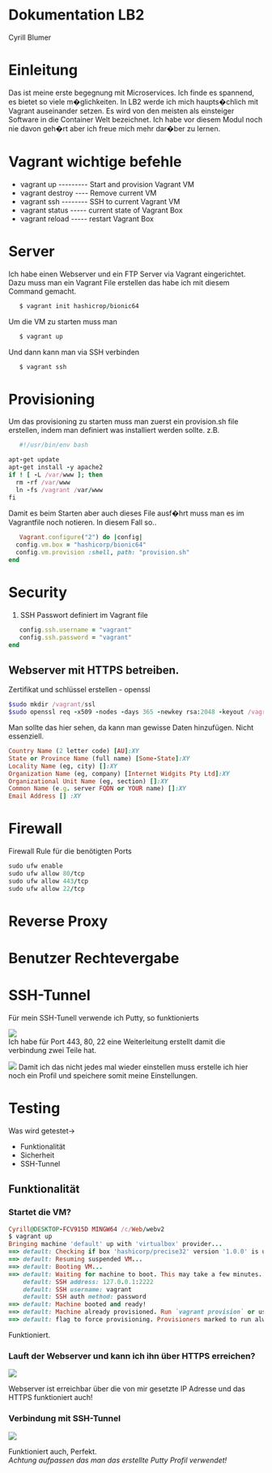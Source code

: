 # Dokumentation LB2
Cyrill Blumer
# Einleitung

Das ist meine erste begegnung mit Microservices. Ich finde es spannend, es bietet so viele m�glichkeiten. In LB2 werde ich mich haupts�chlich mit Vagrant auseinander setzen. Es wird von den meisten als einsteiger Software in die Container Welt bezeichnet. Ich habe vor diesem Modul noch nie davon geh�rt aber ich freue mich mehr dar�ber zu lernen.
# Vagrant wichtige befehle

* vagrant up --------- Start and provision Vagrant VM
* vagrant destroy ---- Remove current VM
* vagrant ssh -------- SSH to current Vagrant VM
* vagrant status ----- current state of Vagrant Box
* vagrant reload ----- restart Vagrant Box

# Server

Ich habe einen Webserver und ein FTP Server via Vagrant eingerichtet. Dazu muss man ein Vagrant File erstellen das habe ich mit diesem Command gemacht.

```Ruby
   $ vagrant init hashicrop/bionic64
```
Um die VM zu starten muss man
```Ruby
   $ vagrant up
```
Und dann kann man via SSH verbinden
```Ruby
   $ vagrant ssh
```
# Provisioning

Um das provisioning zu starten muss man zuerst ein provision.sh file erstellen, indem man definiert was installiert werden sollte. z.B.
```Ruby
   #!/usr/bin/env bash

apt-get update
apt-get install -y apache2
if ! [ -L /var/www ]; then
  rm -rf /var/www
  ln -fs /vagrant /var/www
fi
```
Damit es beim Starten aber auch dieses File ausf�hrt muss man es im Vagrantfile noch notieren. In diesem Fall so..
```Ruby
   Vagrant.configure("2") do |config|
  config.vm.box = "hashicorp/bionic64"
  config.vm.provision :shell, path: "provision.sh"
end
```
# Security
1. SSH Passwort definiert im Vagrant file
```Ruby
   config.ssh.username = "vagrant"
   config.ssh.password = "vagrant"
end
```
## Webserver mit HTTPS betreiben.
   
Zertifikat und schlüssel erstellen - openssl
```Ruby
$sudo mkdir /vagrant/ssl
$sudo openssl req -x509 -nodes -days 365 -newkey rsa:2048 -keyout /vagrant/ssl/nginx.key -out /vagrant/ssl/nginx.crt
```
Man sollte das hier sehen, da kann man gewisse Daten hinzufügen. Nicht essenziell.
```Ruby
Country Name (2 letter code) [AU]:XY
State or Province Name (full name) [Some-State]:XY
Locality Name (eg, city) []:XY
Organization Name (eg, company) [Internet Widgits Pty Ltd]:XY
Organizational Unit Name (eg, section) []:XY
Common Name (e.g. server FQDN or YOUR name) []:XY
Email Address [] :XY

```
# Firewall
Firewall Rule für die benötigten Ports
```Ruby
sudo ufw enable
sudo ufw allow 80/tcp
sudo ufw allow 443/tcp
sudo ufw allow 22/tcp
```
# Reverse Proxy
# Benutzer Rechtevergabe
# SSH-Tunnel
Für mein SSH-Tunell verwende ich Putty, so funktionierts

![](https://github.com/clproduction/Modul300/blob/master/images/SSH_Tunnel.PNG) \
Ich habe für Port 443, 80, 22 eine Weiterleitung erstellt damit die verbindung zwei Teile hat.

![](https://github.com/clproduction/Modul300/blob/master/images/SSH_Tunnel_1.PNG)
Damit ich das nicht jedes mal wieder einstellen muss erstelle ich hier noch ein Profil und speichere somit meine Einstellungen.

# Testing
Was wird getestet->
* Funktionalität
* Sicherheit
* SSH-Tunnel

## Funktionalität

### Startet die VM?
```Ruby
Cyrill@DESKTOP-FCV915D MINGW64 /c/Web/webv2
$ vagrant up
Bringing machine 'default' up with 'virtualbox' provider...
==> default: Checking if box 'hashicorp/precise32' version '1.0.0' is up to date...
==> default: Resuming suspended VM...
==> default: Booting VM...
==> default: Waiting for machine to boot. This may take a few minutes...
    default: SSH address: 127.0.0.1:2222
    default: SSH username: vagrant
    default: SSH auth method: password
==> default: Machine booted and ready!
==> default: Machine already provisioned. Run `vagrant provision` or use the `--provision`
==> default: flag to force provisioning. Provisioners marked to run always will still run.
```
Funktioniert.

### Lauft der Webserver und kann ich ihn über HTTPS erreichen?
![](https://github.com/clproduction/Modul300/blob/master/images/SSL.PNG) 

Webserver ist erreichbar über die von mir gesetzte IP Adresse und das HTTPS funktioniert auch!

### Verbindung mit SSH-Tunnel
![](https://github.com/clproduction/Modul300/blob/master/images/test-SSH-tunnel.PNG)

Funktioniert auch, Perfekt.\
*Achtung aufpassen das man das erstellte Putty Profil verwendet!*




